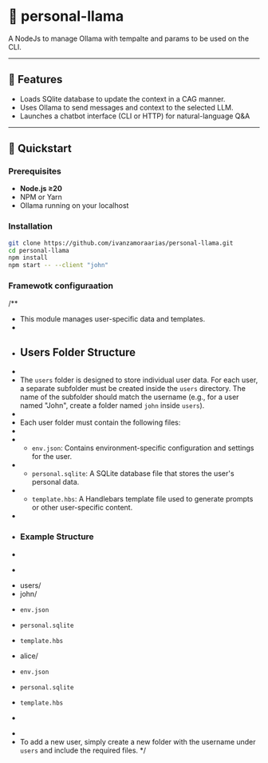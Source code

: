 

# 🦙 personal-llama

A NodeJs to manage Ollama with tempalte and params to be used on the CLI.

---

## 🔧 Features

- Loads SQlite database to update the context in a CAG manner. 
- Uses Ollama to send messages and context to the selected LLM.
- Launches a chatbot interface (CLI or HTTP) for natural-language Q&A  

---

## 🚀 Quickstart

### Prerequisites

- **Node.js ≥20**
- NPM or Yarn
- Ollama running on your localhost

### Installation

```bash
git clone https://github.com/ivanzamoraarias/personal-llama.git
cd personal-llama
npm install
npm start -- --client "john"
```


### Framewotk configuraation

/**
 * This module manages user-specific data and templates.
 *
 * ## Users Folder Structure
 *
 * The `users` folder is designed to store individual user data. For each user, a separate subfolder must be created inside the `users` directory. The name of the subfolder should match the username (e.g., for a user named "John", create a folder named `john` inside `users`).
 *
 * Each user folder must contain the following files:
 *
 * - `env.json`: Contains environment-specific configuration and settings for the user.
 * - `personal.sqlite`: A SQLite database file that stores the user's personal data.
 * - `template.hbs`: A Handlebars template file used to generate prompts or other user-specific content.
 *
 * ### Example Structure
 *
 * ```
 * users/
 *   john/
 *     env.json
 *     personal.sqlite
 *     template.hbs
 *   alice/
 *     env.json
 *     personal.sqlite
 *     template.hbs
 * ```
 *
 * To add a new user, simply create a new folder with the username under `users` and include the required files.
 */
